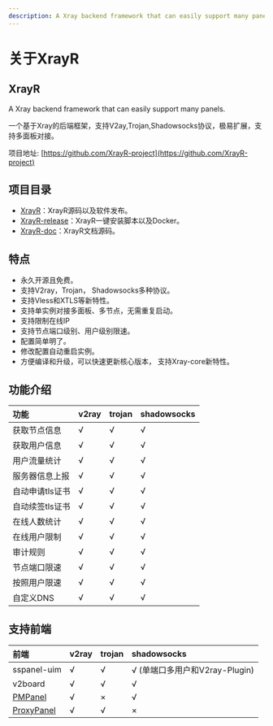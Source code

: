 ```yaml
---
description: A Xray backend framework that can easily support many panels.
---
```


# 关于XrayR

## XrayR

A Xray backend framework that can easily support many panels.

一个基于Xray的后端框架，支持V2ay,Trojan,Shadowsocks协议，极易扩展，支持多面板对接。

项目地址: [https://github.com/XrayR-project](https://github.com/XrayR-project)

## 项目目录

* [XrayR](https://github.com/XrayR-project/XrayR)：XrayR源码以及软件发布。
* [XrayR-release](https://github.com/XrayR-project/XrayR-release)：XrayR一键安装脚本以及Docker。
* [XrayR-doc](https://github.com/XrayR-project/XrayR-doc)：XrayR文档源码。

## 特点

* 永久开源且免费。
* 支持V2ray，Trojan， Shadowsocks多种协议。
* 支持Vless和XTLS等新特性。
* 支持单实例对接多面板、多节点，无需重复启动。
* 支持限制在线IP
* 支持节点端口级别、用户级别限速。
* 配置简单明了。
* 修改配置自动重启实例。
* 方便编译和升级，可以快速更新核心版本， 支持Xray-core新特性。

## 功能介绍

| 功能 | v2ray | trojan | shadowsocks |
| :--- | :--- | :--- | :--- |
| 获取节点信息 | √ | √ | √ |
| 获取用户信息 | √ | √ | √ |
| 用户流量统计 | √ | √ | √ |
| 服务器信息上报 | √ | √ | √ |
| 自动申请tls证书 | √ | √ | √ |
| 自动续签tls证书 | √ | √ | √ |
| 在线人数统计 | √ | √ | √ |
| 在线用户限制 | √ | √ | √ |
| 审计规则 | √ | √ | √ |
| 节点端口限速 | √ | √ | √ |
| 按照用户限速 | √ | √ | √ |
| 自定义DNS | √ | √ | √ |

## 支持前端

| 前端 | v2ray | trojan | shadowsocks |
| :--- | :--- | :--- | :--- |
| sspanel-uim | √ | √ | √ \(单端口多用户和V2ray-Plugin\) |
| v2board | √ | √ | √ |
| [PMPanel](https://github.com/ByteInternetHK/PMPanel) | √ | × | √ |
| [ProxyPanel](https://github.com/ProxyPanel/ProxyPanel) | √ | √ | × |

